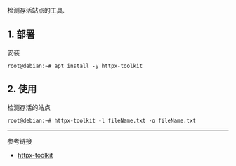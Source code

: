 检测存活站点的工具.

## 1. 部署

安装

```shell
root@debian:~# apt install -y httpx-toolkit
```

## 2. 使用

检测存活的站点

```shell
root@debian:~# httpx-toolkit -l fileName.txt -o fileName.txt
```

---

参考链接

- [httpx-toolkit](https://www.kali.org/tools/httpx-toolkit/)

